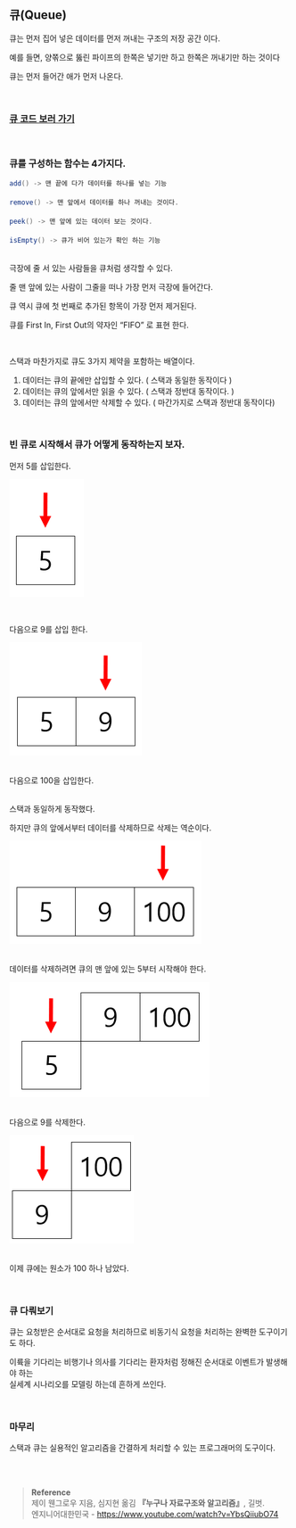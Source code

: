 ## 큐(Queue)

큐는 먼저 집어 넣은 데이터를 먼저 꺼내는 구조의 저장 공간 이다.

예를 들면, 양쪾으로 뚫린 파이프의 한쪽은 넣기만 하고 한쪽은 꺼내기만 하는 것이다

큐는 먼저 들어간 애가 먼저 나온다.

<br/>

### [큐 코드 보러 가기]()

<br/>

### 큐를 구성하는 함수는 4가지다.

```java
add() -> 맨 끝에 다가 데이터를 하나를 넣는 기능

remove() -> 맨 앞에서 데이터를 하나 꺼내는 것이다.

peek() -> 맨 앞에 있는 데이터 보는 것이다.

isEmpty() -> 큐가 비어 있는가 확인 하는 기능
```

<br/>극장에 줄 서 있는 사람들을 큐처럼 생각할 수 있다.

줄 맨 앞에 있는 사람이 그줄을 떠나 가장 먼저 극장에 들어간다.

큐 역시 큐에 첫 번째로 추가된 항목이 가장 먼저 제거된다.

큐를 First In, First Out의 약자인 “FIFO” 로 표현 한다.

<br/>

스택과 마찬가지로 큐도 3가지 제약을 포함하는 배열이다.

1. 데이터는 큐의 끝에만 삽입할 수 있다. ( 스택과 동일한 동작이다 )
2. 데이터는 큐의 앞에서만 읽을 수 있다. ( 스택과 정반대 동작이다. )
3. 데이터는 큐의 앞에서만 삭제할 수 있다. ( 마간가지로 스택과 정반대 동작이다)

<br/>

### 빈 큐로 시작해서 큐가 어떻게 동작하는지 보자.

먼저 5를 삽입한다.

![이미지](/programming/img/스택1.PNG)

<br/>

다음으로 9를 삽입 한다.

![이미지](/programming/img/스택6.PNG)

<br/>다음으로 100을 삽입한다.

<br/>스택과 동일하게 동작했다. 

하지만 큐의 앞에서부터 데이터를 삭제하므로 삭제는 역순이다.

![이미지](/programming/img/스택7.PNG)

<br/>데이터를 삭제하려면 큐의 맨 앞에 있는 5부터 시작해야 한다.

![이미지](/programming/img/스택8.PNG)

<br/>다음으로 9를 삭제한다.

![이미지](/programming/img/스택9.PNG)

<br/>이제 큐에는 원소가 100 하나 남았다.

<br/>

### 큐 다뤄보기

큐는 요청받은 순서대로 요청을 처리하므로 비동기식 요청을 처리하는 완벽한 도구이기도 하다.

이륙을 기다리는 비행기나 의사를 기다리는 환자처럼 정해진 순서대로 이벤트가 발생해야 하는 <br/>실세계 시나리오를 모델링 하는데 흔하게 쓰인다.

<br/>

### 마무리

스택과 큐는 실용적인 알고리즘을 간결하게 처리할 수 있는 프로그래머의 도구이다.


<br/><br/>

>**Reference**
<br/>제이 웬그로우 지음, 심지현 옮김 **『**누구나 자료구조와 알고리즘**』**, 길벗. <br/>
엔지니어대한민국 - https://www.youtube.com/watch?v=YbsQiiubO74